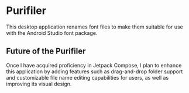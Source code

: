 # Purifiler
This desktop application renames font files to make them suitable for use with the Android Studio font package.

## Future of the Purifiler
Once I have acquired proficiency in Jetpack Compose, I plan to enhance this application by adding features such as drag-and-drop folder support and customizable file name editing capabilities for users, as well as improving its visual design.

